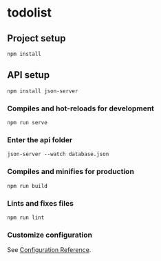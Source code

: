 # todolist

## Project setup
```
npm install
```

## API setup
```
npm install json-server
```

### Compiles and hot-reloads for development
```
npm run serve
```

### Enter the api folder
```
json-server --watch database.json
```

### Compiles and minifies for production
```
npm run build
```

### Lints and fixes files
```
npm run lint
```

### Customize configuration
See [Configuration Reference](https://cli.vuejs.org/config/).
